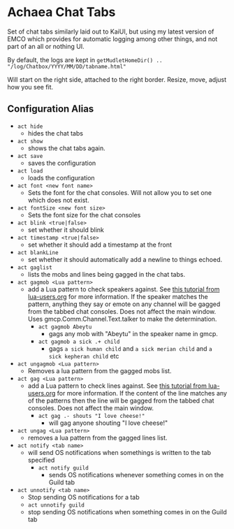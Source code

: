 # Achaea Chat Tabs

Set of chat tabs similarly laid out to KaiUI, but using my latest version of EMCO which provides for automatic logging among other things, and not part of an all or nothing UI.

By default, the logs are kept in `getMudletHomeDir() .. "/log/Chatbox/YYYY/MM/DD/tabname.html"`

Will start on the right side, attached to the right border. Resize, move, adjust how you see fit.

## Configuration Alias

* `act hide`
  * hides the chat tabs
* `act show`
  * shows the chat tabs again.
* `act save`
  * saves the configuration
* `act load`
  * loads the configuration
* `act font <new font name>`
  * Sets the font for the chat consoles. Will not allow you to set one which does not exist.
* `act fontSize <new font size>`
  * Sets the font size for the chat consoles
* `act blink <true|false>`
  * set whether it should blink
* `act timestamp <true|false>`
  * set whether it should add a timestamp at the front
* `act blankLine`
  * set whether it should automatically add a newline to things echoed.
* `act gaglist`
  * lists the mobs and lines being gagged in the chat tabs.
* `act gagmob <Lua pattern>`
  * add a Lua pattern to check speakers against. See [this tutorial from lua-users.org](http://lua-users.org/wiki/PatternsTutorial) for more information. If the speaker matches the pattern, anything they say or emote on any channel will be gagged from the tabbed chat consoles. Does not affect the main window. Uses gmcp.Comm.Channel.Text.talker to make the determination.
    * `act gagmob Abeytu`
      * gags any mob with "Abeytu" in the speaker name in gmcp.
    * `act gagmob a sick .+ child`
      * gags `a sick human child` and `a sick merian child` and `a sick kepheran child` etc
* `act ungagmob <Lua pattern>`
  * Removes a lua pattern from the gagged mobs list.
* `act gag <Lua pattern>`
  * add a Lua pattern to check lines against. See [this tutorial from lua-users.org](http://lua-users.org/wiki/PatternsTutorial) for more information. If the content of the line matches any of the patterns then the line will be gagged from the tabbed chat consoles. Does not affect the main window.
    * `act gag .- shouts "I love cheese!"`
      * will gag anyone shouting "I love cheese!"
* `act ungag <Lua pattern>`
  * removes a lua pattern from the gagged lines list.
* `act notify <tab name>`
  * will send OS notifications when somethings is written to the tab specified
    * `act notify guild`
      * sends OS notifications whenever something comes in on the Guild tab
* `act unnotify <tab name>`
  * Stop sending OS notifications for a tab
   * `act unnotify guild`
    * stop sending OS notifications when something comes in on the Guild tab
